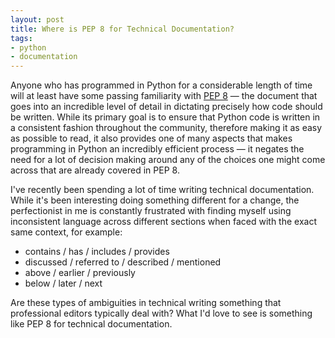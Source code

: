 ```yaml
---
layout: post
title: Where is PEP 8 for Technical Documentation?
tags:
- python
- documentation
---
```

Anyone who has programmed in Python for a considerable length of time will at
least have some passing familiarity with [PEP
8](http://www.python.org/dev/peps/pep-0008/) — the document that goes into an
incredible level of detail in dictating precisely how code should be written.
While its primary goal is to ensure that Python code is written in a
consistent fashion throughout the community, therefore making it as easy as
possible to read, it also provides one of many aspects that makes programming
in Python an incredibly efficient process — it negates the need for a lot of
decision making around any of the choices one might come across that are
already covered in PEP 8.

I've recently been spending a lot of time writing technical documentation.
While it's been interesting doing something different for a change, the
perfectionist in me is constantly frustrated with finding myself using
inconsistent language across different sections when faced with the exact same
context, for example:

  * contains / has / includes / provides
  * discussed / referred to / described / mentioned
  * above / earlier / previously
  * below / later / next

Are these types of ambiguities in technical writing something that
professional editors typically deal with? What I'd love to see is something
like PEP 8 for technical documentation.
